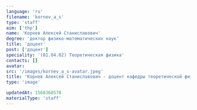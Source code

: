 ```yaml
---
language: 'ru'
filename: 'kornev_a_s'
type: 'staff'
aim: ['thp']
name: 'Корнев Алексей Станиславович'
degree: 'доктор физико-математических наук'
title: 'доцент'
post: ['доцент']
speciality: '(01.04.02) Теоретическая физика'
contacts: []
avatar:
src: '/images/kornev_a_s-avatar.jpeg'
title: 'Корнев Алексей Станиславович - доцент кафедры теоретической физики'
type: 'image'

updatedAt: 1568360578
materialType: 'staff'
---
```


